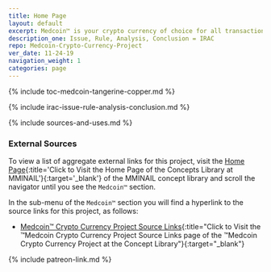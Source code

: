 ```yaml
---
title: Home Page
layout: default
excerpt: Medcoin™ is your crypto currency of choice for all transactions medicinal and medical ...
description_one: Issue, Rule, Analysis, Conclusion = IRAC
repo: Medcoin-Crypto-Currency-Project
ver_date: 11-24-19
navigation_weight: 1
categories: page
---
```

{% include toc-medcoin-tangerine-copper.md %}

{% include irac-issue-rule-analysis-conclusion.md %}

{% include sources-and-uses.md %}

### External Sources

To view a list of aggregate external links for this project, visit the [Home Page](https://mminail.github.io/){:title='Click to Visit the Home Page of the Concepts Library at MMINAIL'}{:target='_blank'} of the MMINAIL concept library and scroll the navigator until you see the `Medcoin™` section.

In the sub-menu of the `Medcoin™` section you will find a hyperlink to the source links for this project, as follows:

- [Medcoin™ Crypto Currency Project Source Links](https://mminail.github.io/Medcoin/Medcoin-Source-Links.htm){:title="Click to Visit the ™Medcoin Crypto Currency Project Source Links page of the ™Medcoin Crypto Currency Project at the Concept Library"}{:target="_blank"}

{% include patreon-link.md %}
